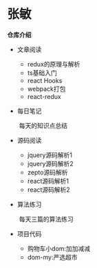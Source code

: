 # 张敏
**仓库介绍**

- 文章阅读

  - redux的原理与解析
  - ts基础入门
  - react Hooks
  - webpack打包
  - react-redux

- 每日笔记

  ​    每天的知识点总结

- 源码阅读

  - jquery源码解析1
  - jquery源码解析2
  - zepto源码解析
  - react源码解析1
  - react源码解析2

- 算法练习

  ​     每天三篇的算法练习

- 项目代码

  - 购物车小dom:加加减减
  - dom-my:严选超市

  

  

  

  

  

  

   


